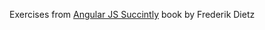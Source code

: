 Exercises from [Angular JS Succintly](https://www.syncfusion.com/resources/techportal/details/ebooks/angularjs) book by Frederik Dietz
